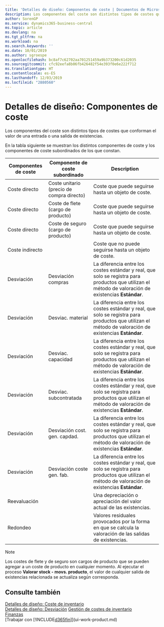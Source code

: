 ```yaml
---
title: 'Detalles de diseño: Componentes de coste | Documentos de Microsoft'
description: Los componentes del coste son distintos tipos de costes que conforman el valor de una entrada o una salida de existencias.
author: SorenGP
ms.service: dynamics365-business-central
ms.topic: article
ms.devlang: na
ms.tgt_pltfrm: na
ms.workload: na
ms.search.keywords: ''
ms.date: 10/01/2019
ms.author: sgroespe
ms.openlocfilehash: bc8af7c62702aa701251459a9b373200c61d2035
ms.sourcegitcommit: cfc92eefa8b06fb426482f54e393f0e6e222f712
ms.translationtype: HT
ms.contentlocale: es-ES
ms.lasthandoff: 12/03/2019
ms.locfileid: "2880560"
---
```

# <a name="design-details-cost-components"></a>Detalles de diseño: Componentes de coste
Los componentes del coste son distintos tipos de costes que conforman el valor de una entrada o una salida de existencias.  

 En la tabla siguiente se muestran los distintos componentes de coste y los componentes de coste subordinados de los que constan.  

|Componentes de coste|Componente de coste subordinado|Description|  
|--------------------|--------------------------------|---------------------------------------|  
|Coste directo|Coste unitario (precio de compra directo)|Coste que puede seguirse hasta un objeto de coste.|  
|Coste directo|Coste de flete (cargo de producto)|Coste que puede seguirse hasta un objeto de coste.|  
|Coste directo|Coste de seguro (cargo de producto)|Coste que puede seguirse hasta un objeto de coste.|  
|Coste indirecto||Coste que no puede seguirse hasta un objeto de coste.|  
|Desviación|Desviación compras|La diferencia entre los costes estándar y real, que solo se registra para productos que utilizan el método de valoración de existencias **Estándar**.|  
|Desviación|Desviac. material|La diferencia entre los costes estándar y real, que solo se registra para productos que utilizan el método de valoración de existencias **Estándar**.|  
|Desviación|Desviac. capacidad|La diferencia entre los costes estándar y real, que solo se registra para productos que utilizan el método de valoración de existencias **Estándar**.|  
|Desviación|Desviac. subcontratada|La diferencia entre los costes estándar y real, que solo se registra para productos que utilizan el método de valoración de existencias **Estándar**.|  
|Desviación|Desviación cost. gen. capdad.|La diferencia entre los costes estándar y real, que solo se registra para productos que utilizan el método de valoración de existencias **Estándar**.|  
|Desviación|Desviación coste gen. fab.|La diferencia entre los costes estándar y real, que solo se registra para productos que utilizan el método de valoración de existencias **Estándar**.|  
|Reevaluación||Una depreciación o apreciación del valor actual de las existencias.|  
|Redondeo||Valores residuales provocados por la forma en que se calcula la valoración de las salidas de existencias.|  

> [!NOTE]  
>  Los costes de flete y de seguro son cargos de producto que se pueden agregar a un coste de producto en cualquier momento. Al ejecutar el proceso **Valorar stock - movs. producto**, el valor de cualquier salida de existencias relacionada se actualiza según corresponda.  

## <a name="see-also"></a>Consulte también  
 [Detalles de diseño: Coste de inventario](design-details-inventory-costing.md)   
 [Detalles de diseño: Desviación](design-details-variance.md) [Gestión de costes de inventario](finance-manage-inventory-costs.md)  
 [Finanzas](finance.md)  
 [Trabajar con [!INCLUDE[d365fin](includes/d365fin_md.md)]](ui-work-product.md)  
